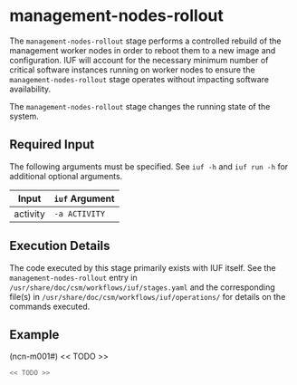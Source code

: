 # management-nodes-rollout

The `management-nodes-rollout` stage performs a controlled rebuild of the management worker nodes in order to reboot them to a new image and configuration. IUF will account for the necessary minimum number of critical software instances running on worker nodes to ensure the `management-nodes-rollout` stage operates without impacting software availability.

The `management-nodes-rollout` stage changes the running state of the system.

## Required Input

The following arguments must be specified. See `iuf -h` and `iuf run -h` for additional optional arguments.

| Input           | `iuf` Argument |
| --------------- | -------------- |
| activity        | `-a ACTIVITY`  |

## Execution Details

The code executed by this stage primarily exists with IUF itself. See the `management-nodes-rollout` entry in `/usr/share/doc/csm/workflows/iuf/stages.yaml` and the corresponding file(s) in `/usr/share/doc/csm/workflows/iuf/operations/` for details on the commands executed.

## Example

(ncn-m001#) << TODO >>

```bash
<< TODO >>
```
